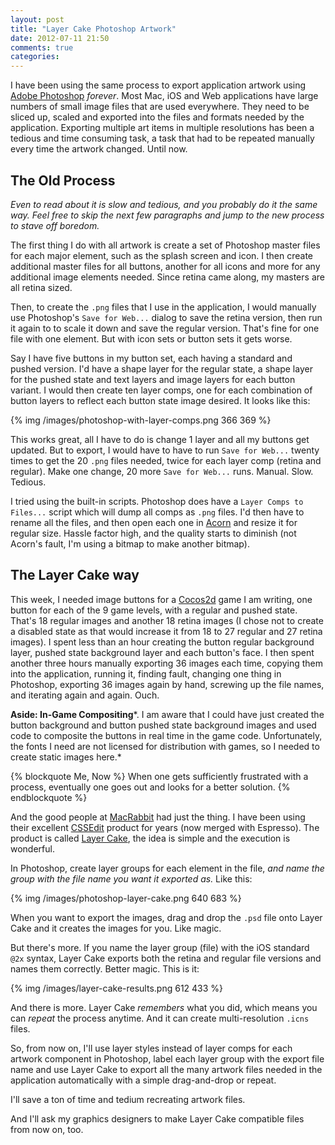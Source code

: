 ```yaml
---
layout: post
title: "Layer Cake Photoshop Artwork"
date: 2012-07-11 21:50
comments: true
categories: 
---
```


I have been using the same process to export application artwork using [Adobe Photoshop](http://www.adobe.com/products/photoshop.html) *forever*. Most Mac, iOS and Web applications have large numbers of small image files that are used everywhere. They need to be sliced up, scaled and exported into the files and formats needed by the application. Exporting multiple art items in multiple resolutions has been a tedious and time consuming task, a task that had to be repeated manually every time the artwork changed. Until now.

## The Old Process

*Even to read about it is slow and tedious, and you probably do it the same way. Feel free to skip the next few paragraphs and jump to the new process to stave off boredom.*

The first thing I do with all artwork is create a set of Photoshop master files for each major element, such as the splash screen and icon. I then create additional master files for all buttons, another for all icons and more for any additional image elements needed. Since retina came along, my masters are all retina sized.

Then, to create the `.png` files that I use in the application, I would manually use Photoshop's `Save for Web...` dialog to save the retina version, then run it again to to scale it down and save the regular version. That's fine for one file with one element. But with icon sets or button sets it gets worse. 

Say I have five buttons in my button set, each having a standard and pushed version. I'd have a shape layer for the regular state, a shape layer for the pushed state and text layers and image layers for each button variant. I would then create ten layer comps, one for each combination of button layers to reflect each button state image desired. It looks like this:

{% img /images/photoshop-with-layer-comps.png 366 369 %}

This works great, all I have to do is change 1 layer and all my buttons get updated. But to export, I would have to have to run `Save for Web...` twenty times to get the 20 `.png` files needed, twice for each layer comp (retina and regular). Make one change, 20 more `Save for Web...` runs. Manual. Slow. Tedious.

I tried using the built-in scripts. Photoshop does have a `Layer Comps to Files...` script which will dump all comps as `.png` files. I'd then have to rename all the files, and then open each one in [Acorn](http://flyingmeat.com/acorn/) and resize it for regular size. Hassle factor high, and the quality starts to diminish (not Acorn's fault, I'm using a bitmap to make another bitmap).

## The Layer Cake way

This week, I needed image buttons for a [Cocos2d](http://www.cocos2d-iphone.org) game I am writing, one button for each of the 9 game levels, with a regular and pushed state. That's 18 regular images and another 18 retina images (I chose not to create a disabled state as that would increase it from 18 to 27 regular and 27 retina images). I spent less than an hour creating the button regular background layer, pushed state background layer and each button's face. I then spent another three hours manually exporting 36 images each time, copying them into the application, running it, finding fault, changing one thing in Photoshop, exporting 36 images again by hand, screwing up the file names, and iterating again and again. Ouch.

**Aside: In-Game Compositing***. I am aware that I could have just created the button background and button pushed state background images and used code to composite the buttons in real time in the game code. Unfortunately, the fonts I need are not licensed for distribution with games, so I needed to create static images here.*

{% blockquote Me, Now %}
When one gets sufficiently frustrated with a process, eventually one goes out and looks for a better solution.
{% endblockquote %}


And the good people at [MacRabbit](http://macrabbit.com) had just the thing. I have been using their excellent [CSSEdit](http://macrabbit.com/espresso/) product for years (now merged with Espresso). The product is called [Layer Cake](http://macrabbit.com/layercake/), the idea is simple and the execution is wonderful.

In Photoshop, create layer groups for each element in the file, *and name the group with the file name you want it exported as.* Like this: 

{% img /images/photoshop-layer-cake.png 640 683 %}

When you want to export the images, drag and drop the `.psd` file onto Layer Cake and it creates the images for you. Like magic.

But there's more. If you name the layer group (file) with the iOS standard `@2x` syntax, Layer Cake exports both the retina and regular file versions and names them correctly. Better magic. This is it:

{% img /images/layer-cake-results.png 612 433 %}

And there is more. Layer Cake *remembers* what you did, which means you can *repeat* the process anytime. And it can create multi-resolution `.icns` files.

So, from now on, I'll use layer styles instead of layer comps for each artwork component in Photoshop, label each layer group with the export file name and use Layer Cake to export all the many artwork files needed in the application automatically with a simple drag-and-drop or repeat.

I'll save a ton of time and tedium recreating artwork files.

And I'll ask my graphics designers to make Layer Cake compatible files from now on, too.
